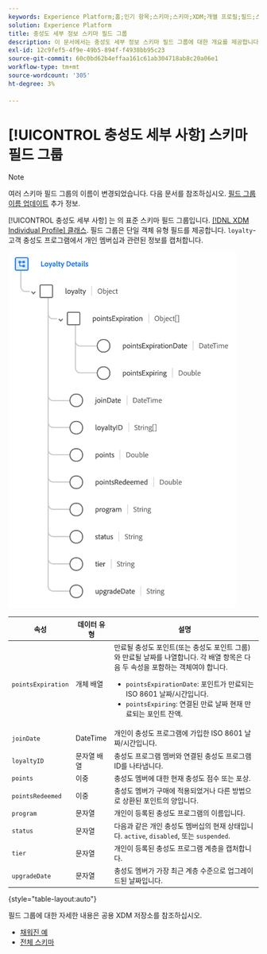 ```yaml
---
keywords: Experience Platform;홈;인기 항목;스키마;스키마;XDM;개별 프로필;필드;스키마;충성도 세부 사항;스키마 디자인;필드 그룹;필드 그룹;
solution: Experience Platform
title: 충성도 세부 정보 스키마 필드 그룹
description: 이 문서에서는 충성도 세부 정보 스키마 필드 그룹에 대한 개요를 제공합니다.
exl-id: 12c9fef5-4f9e-49b5-894f-f4938bb95c23
source-git-commit: 60c0bd62b4effaa161c61ab304718ab8c20a06e1
workflow-type: tm+mt
source-wordcount: '305'
ht-degree: 3%

---
```


# [!UICONTROL 충성도 세부 사항] 스키마 필드 그룹

>[!NOTE]
>
>여러 스키마 필드 그룹의 이름이 변경되었습니다. 다음 문서를 참조하십시오. [필드 그룹 이름 업데이트](../name-updates.md) 추가 정보.

[!UICONTROL 충성도 세부 사항] 는 의 표준 스키마 필드 그룹입니다. [[!DNL XDM Individual Profile] 클래스](../../classes/individual-profile.md). 필드 그룹은 단일 객체 유형 필드를 제공합니다. `loyalty`- 고객 충성도 프로그램에서 개인 멤버십과 관련된 정보를 캡처합니다.

![](../../images/field-groups/loyalty-details.png)

| 속성 | 데이터 유형 | 설명 |
| --- | --- | --- |
| `pointsExpiration` | 개체 배열 | 만료될 충성도 포인트(또는 충성도 포인트 그룹)와 만료될 날짜를 나열합니다. 각 배열 항목은 다음 두 속성을 포함하는 객체여야 합니다. <ul><li>`pointsExpirationDate`: 포인트가 만료되는 ISO 8601 날짜/시간입니다.</li><li>`pointsExpiring`: 연결된 만료 날짜 현재 만료되는 포인트 잔액.</li></ul> |
| `joinDate` | DateTime | 개인이 충성도 프로그램에 가입한 ISO 8601 날짜/시간입니다. |
| `loyaltyID` | 문자열 배열 | 충성도 프로그램 멤버와 연결된 충성도 프로그램 ID를 나타냅니다. |
| `points` | 이중 | 충성도 멤버에 대한 현재 충성도 점수 또는 포상. |
| `pointsRedeemed` | 이중 | 충성도 멤버가 구매에 적용되었거나 다른 방법으로 상환된 포인트의 양입니다. |
| `program` | 문자열 | 개인이 등록된 충성도 프로그램의 이름입니다. |
| `status` | 문자열 | 다음과 같은 개인 충성도 멤버십의 현재 상태입니다. `active`, `disabled`, 또는 `suspended`. |
| `tier` | 문자열 | 개인이 등록된 충성도 프로그램 계층을 캡처합니다. |
| `upgradeDate` | 문자열 | 충성도 멤버가 가장 최근 계층 수준으로 업그레이드된 날짜입니다. |

{style=&quot;table-layout:auto&quot;}

필드 그룹에 대한 자세한 내용은 공용 XDM 저장소를 참조하십시오.

* [채워진 예](https://github.com/adobe/xdm/blob/master/components/fieldgroups/profile/profile-loyalty-details.example.1.json)
* [전체 스키마](https://github.com/adobe/xdm/blob/master/components/fieldgroups/profile/profile-loyalty-details.schema.json)
